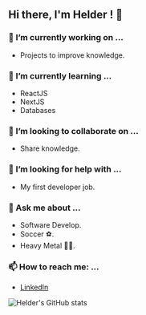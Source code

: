 ## Hi there, I'm Helder ! 👋


### 🔭 I’m currently working on ...
- Projects to improve knowledge.

### 🌱 I’m currently learning ...
- ReactJS
- NextJS
- Databases

### 👯 I’m looking to collaborate on ...
- Share knowledge.

### 🤔 I’m looking for help with ...
- My first developer job.

### 💬 Ask me about ...
- Software Develop.
- Soccer ⚽.
- Heavy Metal 🤘🏼.

### 📫 How to reach me: ...
- [LinkedIn](https://www.linkedin.com/in/helder-barbosa1/)

![Helder's GitHub stats](https://github-readme-stats.vercel.app/api?username=helder-barbosa&show_icons=true&theme=radical)

